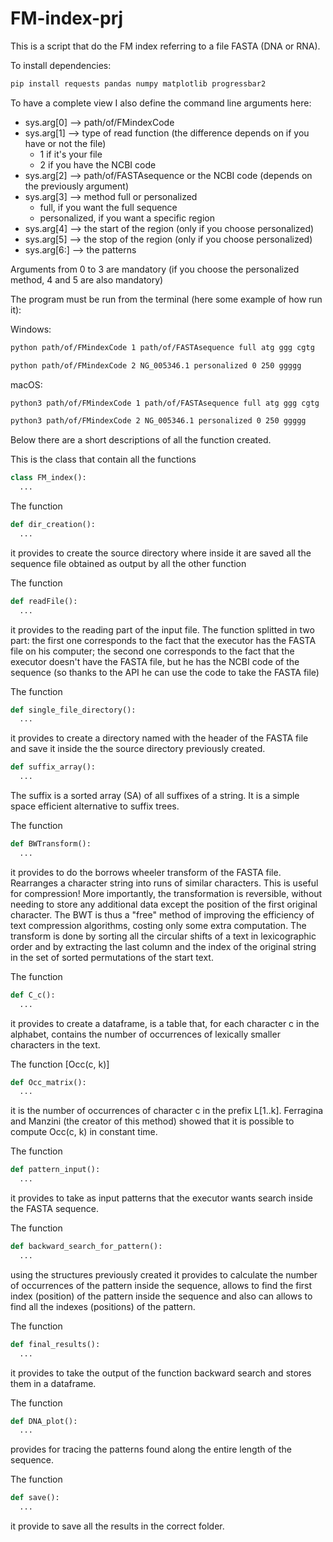 # FM-index-prj

This is a script that do the FM index referring to a file FASTA (DNA or RNA).

To install dependencies:
```bash
pip install requests pandas numpy matplotlib progressbar2
```

To have a complete view I also define the command line arguments here:

- sys.arg[0] --> path/of/FMindexCode
- sys.arg[1] --> type of read function (the difference depends on if you have or not the file)
  - 1 if it's your file
  - 2 if you have the NCBI code
- sys.arg[2] --> path/of/FASTAsequence or the NCBI code (depends on the previously argument)
- sys.arg[3] --> method full or personalized 
  - full, if you want the full sequence
  - personalized, if you want a specific region
- sys.arg[4] --> the start of the region (only if you choose personalized)
- sys.arg[5] --> the stop of the region (only if you choose personalized)
- sys.arg[6:] --> the patterns

Arguments from 0 to 3 are mandatory (if you choose the personalized method, 4 and 5 are also mandatory)

The program must be run from the terminal (here some example of how run it):

Windows:
```bash
python path/of/FMindexCode 1 path/of/FASTAsequence full atg ggg cgtg

python path/of/FMindexCode 2 NG_005346.1 personalized 0 250 ggggg
```

macOS:

```bash
python3 path/of/FMindexCode 1 path/of/FASTAsequence full atg ggg cgtg

python3 path/of/FMindexCode 2 NG_005346.1 personalized 0 250 ggggg
```

Below there are a short descriptions of all the function created.

This is the class that contain all the functions
```py
class FM_index():
  ...
```

The function 
```py
def dir_creation():
  ...
```
it provides to create the source directory where inside it are saved all the sequence file obtained as output by all the other function

The function 
```py
def readFile():
  ...
```
it provides to the reading part of the input file. The function splitted in two part: the first one corresponds to the fact that the executor has the FASTA file on his computer; the second one corresponds to the fact that the executor doesn't have the FASTA file, but he has the NCBI code of the sequence (so thanks to the API he can use the code to take the FASTA file)

The function 
```py
def single_file_directory():
  ...
```
it provides to create a directory named with the header of the FASTA file and save it inside the the source directory previously created.

```py
def suffix_array():
  ...
```
The suffix is a sorted array (SA) of all suffixes of a string. It is a simple space efficient alternative to suffix trees.

The function
```py
def BWTransform():
  ...
```
it provides to do the borrows wheeler transform of the FASTA file. Rearranges a character string into runs of similar characters. This is useful for compression! More importantly, the transformation is reversible, without needing to store any additional data except the position of the first original character. The BWT is thus a "free" method of improving the efficiency of text compression algorithms, costing only some extra computation.
The transform is done by sorting all the circular shifts of a text in lexicographic order and by extracting the last column and the index of the original string in the set of sorted permutations of the start text.

The function
```py
def C_c():
  ...
```
it provides to create a dataframe, is a table that, for each character c in the alphabet, contains the number of occurrences of lexically smaller characters in the text.

The function [Occ(c, k)]
```py
def Occ_matrix():
  ...
```
it is the number of occurrences of character c in the prefix L[1..k]. Ferragina and Manzini (the creator of this method) showed that it is possible to compute Occ(c, k) in constant time.

The function 
```py
def pattern_input():
  ...
```
it provides to take as input patterns that the executor wants search inside the FASTA sequence.

The function
```py
def backward_search_for_pattern():
  ...
```
using the structures previously created it provides to calculate the number of occurrences of the pattern inside the sequence, allows to find the first index (position) of the pattern inside the sequence and also can allows to find all the indexes (positions) of the pattern.

The function
```py
def final_results():
  ...
```
it provides to take the output of the function backward search and stores them in a dataframe.

The function
```py
def DNA_plot():
  ...
```
provides for tracing the patterns found along the entire length of the sequence.

The function
```py
def save():
  ...
```
it provide to save all the results in the correct folder.
